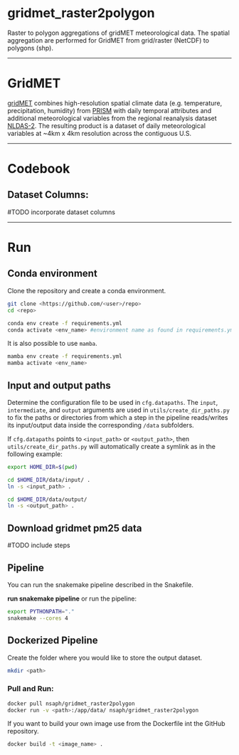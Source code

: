 # gridmet_raster2polygon
Raster to polygon aggregations of gridMET meteorological data. The spatial aggregation are performed for GridMET from grid/raster (NetCDF) to polygons (shp).

---

# GridMET

[gridMET](https://www.climatologylab.org/gridmet.html) combines high-resolution spatial climate data (e.g. temperature, precipitation, humidity) from [PRISM](https://prism.oregonstate.edu) with daily temporal attributes and additional meteorological variables from the regional reanalysis dataset [NLDAS-2](http://ldas.gsfc.nasa.gov/nldas/NLDAS2forcing.php). The resulting product is a dataset of daily meteorological variables at ~4km x 4km resolution across the contiguous U.S. 

---

# Codebook

## Dataset Columns:

#TODO incorporate dataset columns

---

# Run

## Conda environment

Clone the repository and create a conda environment.

```bash
git clone <https://github.com/<user>/repo>
cd <repo>

conda env create -f requirements.yml
conda activate <env_name> #environment name as found in requirements.yml
```

It is also possible to use `mamba`.

```bash
mamba env create -f requirements.yml
mamba activate <env_name>
```

## Input and output paths

Determine the configuration file to be used in `cfg.datapaths`. The `input`, `intermediate`, and `output` arguments are used in `utils/create_dir_paths.py` to fix the paths or directories from which a step in the pipeline reads/writes its input/output data inside the corresponding `/data` subfolders.

If `cfg.datapaths` points to `<input_path>` or `<output_path>`, then `utils/create_dir_paths.py` will automatically create a symlink as in the following example:

```bash
export HOME_DIR=$(pwd)

cd $HOME_DIR/data/input/ .
ln -s <input_path> . 

cd $HOME_DIR/data/output/
ln -s <output_path> . 
```

## Download gridmet pm25 data

#TODO include steps

## Pipeline

You can run the snakemake pipeline described in the Snakefile.

**run snakemake pipeline**
or run the pipeline:

```bash
export PYTHONPATH="."
snakemake --cores 4 
```

## Dockerized Pipeline

Create the folder where you would like to store the output dataset.

```bash 
mkdir <path>
```

### Pull and Run:

```bash
docker pull nsaph/gridmet_raster2polygon
docker run -v <path>:/app/data/ nsaph/gridmet_raster2polygon
``` 

If you want to build your own image use from the Dockerfile int the GitHub repository.

```bash
docker build -t <image_name> .
```

